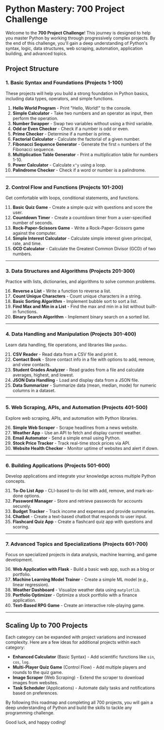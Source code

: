 # Python Mastery: 700 Project Challenge

Welcome to the **700 Project Challenge**! This journey is designed to help you master Python by working through progressively complex projects. By the end of this challenge, you'll gain a deep understanding of Python's syntax, logic, data structures, web scraping, automation, application building, and advanced topics.

## Project Structure

### 1. Basic Syntax and Foundations (Projects 1-100)
These projects will help you build a strong foundation in Python basics, including data types, operators, and simple functions.

1. **Hello World Program** - Print "Hello, World!" to the console.
2. **Simple Calculator** - Take two numbers and an operator as input, then perform the operation.
3. **Number Swapper** - Swap two variables without using a third variable.
4. **Odd or Even Checker** - Check if a number is odd or even.
5. **Prime Checker** - Determine if a number is prime.
6. **Factorial Calculator** - Calculate the factorial of a given number.
7. **Fibonacci Sequence Generator** - Generate the first `n` numbers of the Fibonacci sequence.
8. **Multiplication Table Generator** - Print a multiplication table for numbers 1-10.
9. **Power Calculator** - Calculate `x^y` using a loop.
10. **Palindrome Checker** - Check if a word or number is a palindrome.

---

### 2. Control Flow and Functions (Projects 101-200)
Get comfortable with loops, conditional statements, and functions.

11. **Basic Quiz Game** - Create a simple quiz with questions and score the user.
12. **Countdown Timer** - Create a countdown timer from a user-specified number of seconds.
13. **Rock-Paper-Scissors Game** - Write a Rock-Paper-Scissors game against the computer.
14. **Simple Interest Calculator** - Calculate simple interest given principal, rate, and time.
15. **GCD Calculator** - Calculate the Greatest Common Divisor (GCD) of two numbers.

---

### 3. Data Structures and Algorithms (Projects 201-300)
Practice with lists, dictionaries, and algorithms to solve common problems.

16. **Reverse a List** - Write a function to reverse a list.
17. **Count Unique Characters** - Count unique characters in a string.
18. **Basic Sorting Algorithm** - Implement bubble sort to sort a list.
19. **Find Max and Min in a List** - Find the max and min in a list without built-in functions.
20. **Binary Search Algorithm** - Implement binary search on a sorted list.

---

### 4. Data Handling and Manipulation (Projects 301-400)
Learn data handling, file operations, and libraries like `pandas`.

21. **CSV Reader** - Read data from a CSV file and print it.
22. **Contact Book** - Store contact info in a file with options to add, remove, and view contacts.
23. **Student Grades Analyzer** - Read grades from a file and calculate averages, highest, and lowest.
24. **JSON Data Handling** - Load and display data from a JSON file.
25. **Data Summarizer** - Summarize data (mean, median, mode) for numeric columns in a dataset.

---

### 5. Web Scraping, APIs, and Automation (Projects 401-500)
Explore web scraping, APIs, and automation with Python libraries.

26. **Simple Web Scraper** - Scrape headlines from a news website.
27. **Weather App** - Use an API to fetch and display current weather.
28. **Email Automator** - Send a simple email using Python.
29. **Stock Price Tracker** - Track real-time stock prices via API.
30. **Website Health Checker** - Monitor uptime of websites and alert if down.

---

### 6. Building Applications (Projects 501-600)
Develop applications and integrate your knowledge across multiple Python concepts.

31. **To-Do List App** - CLI-based to-do list with add, remove, and mark-as-done options.
32. **Password Manager** - Store and retrieve passwords for accounts securely.
33. **Budget Tracker** - Track income and expenses and provide summaries.
34. **Chatbot** - Create a text-based chatbot that responds to user input.
35. **Flashcard Quiz App** - Create a flashcard quiz app with questions and scoring.

---

### 7. Advanced Topics and Specializations (Projects 601-700)
Focus on specialized projects in data analysis, machine learning, and game development.

36. **Web Application with Flask** - Build a basic web app, such as a blog or portfolio.
37. **Machine Learning Model Trainer** - Create a simple ML model (e.g., linear regression).
38. **Weather Dashboard** - Visualize weather data using `matplotlib`.
39. **Portfolio Optimizer** - Optimize a stock portfolio with a finance application.
40. **Text-Based RPG Game** - Create an interactive role-playing game.

---

## Scaling Up to 700 Projects
Each category can be expanded with project variations and increased complexity. Here are a few ideas for additional projects within each category:

- **Enhanced Calculator** (Basic Syntax) - Add scientific functions like `sin`, `cos`, `log`.
- **Multi-Player Quiz Game** (Control Flow) - Add multiple players and rounds to the quiz game.
- **Image Scraper** (Web Scraping) - Extend the scraper to download images from websites.
- **Task Scheduler** (Applications) - Automate daily tasks and notifications based on preferences.

By following this roadmap and completing all 700 projects, you will gain a deep understanding of Python and build the skills to tackle any programming challenge. 

Good luck, and happy coding!
